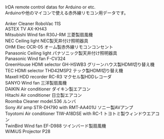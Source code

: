 <br>
IrDA remote control datas for Arduino or etc.<br>
Arduinoや他のマイコンで使える赤外線リモコン用データです。<br>
<br>
Anker Cleaner RoboVac 11S<br>
ASTEX TV AX-KH43<br>
Mitsubishi Wind fan R30J-RM 三菱製扇風機<br>
NEC Ceiling light NEC製天井付け照明器具<br>
OHM Elec OCR-05 オーム製赤外線リモコンコンセント<br>
Panasonic Ceiling light パナソニック製天井付け照明器具<br>
Panasonic Wind fan F-CV324<br>
GreenHouse HDMI selector GH-HSWB3 グリーンハウス製HDMI切り替え機<br>
TEC HDMI selector THD42MSP2 テック製HDMI切り替え機<br>
Maxell HDD recorder RC-R3 マクセル製HDDレコーダ<br>
SANYO Wind fan 三洋製扇風機<br>
DAIKIN Air conditioner ダイキン製エアコン<br>
Hitachi Air conditioner 日立製エアコン<br>
Roomba Cleaner model.536 ルンバ<br>
Sony AV amp STR-DH790 with RMT-AA401U ソニー製AVアンプ<br>
Toyotomi Air conditioner TIW-A18DSE with RC-1 トヨトミ製ウィンドウエアコン<br>
TwinBird Wind fan EF-D988 ツインバード製扇風機<br>
WiMiUS Projector P28<br>
<br>
